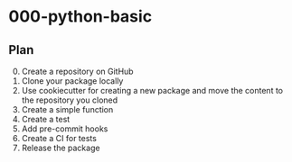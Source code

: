 # 000-python-basic

## Plan

0. Create a repository on GitHub
1. Clone your package locally
2. Use cookiecutter for creating a new package and move the content to the repository you cloned
3. Create a simple function
4. Create a test
5. Add pre-commit hooks
6. Create a CI for tests
7. Release the package

